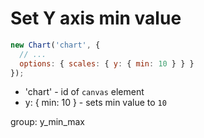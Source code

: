 # Set Y axis min value

```javascript
new Chart('chart', {
  // ...
  options: { scales: { y: { min: 10 } } }
});
```

- 'chart' - id of ```canvas``` element
- y: { min: 10 } - sets min value to ```10```

group: y_min_max
